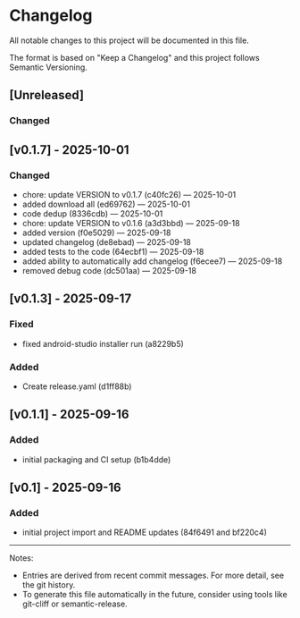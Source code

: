 # Changelog

All notable changes to this project will be documented in this file.

The format is based on "Keep a Changelog" and this project follows Semantic Versioning.

## [Unreleased]
### Changed

## [v0.1.7] - 2025-10-01

### Changed
- chore: update VERSION to v0.1.7 (c40fc26) — 2025-10-01
- added download all (ed69762) — 2025-10-01
- code dedup (8336cdb) — 2025-10-01
- chore: update VERSION to v0.1.6 (a3d3bbd) — 2025-09-18
- added version (f0e5029) — 2025-09-18
- updated changelog (de8ebad) — 2025-09-18
- added tests to the code (64ecbf1) — 2025-09-18
- added ability to automatically add changelog (f6ecee7) — 2025-09-18
- removed debug code (dc501aa) — 2025-09-18

## [v0.1.3] - 2025-09-17

### Fixed
- fixed android-studio installer run (a8229b5)

### Added
- Create release.yaml (d1ff88b)

## [v0.1.1] - 2025-09-16

### Added
- initial packaging and CI setup (b1b4dde)

## [v0.1] - 2025-09-16

### Added
- initial project import and README updates (84f6491 and bf220c4)

---

Notes:
- Entries are derived from recent commit messages. For more detail, see the git history.
- To generate this file automatically in the future, consider using tools like git-cliff or semantic-release.









